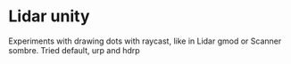 # Lidar unity
 Experiments with drawing dots with raycast, like in Lidar gmod or Scanner sombre. Tried default, urp and hdrp
